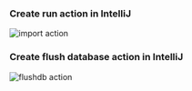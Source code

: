 ### Create run action in IntelliJ
![import action](https://github.com/vasflam/pscs2-lab02/blob/main/docs/create-import-action.jpg?raw=true)

### Create flush database action in IntelliJ
![flushdb action](https://github.com/vasflam/pscs2-lab02/blob/main/docs/create-flush-action.jpg?raw=true)
